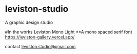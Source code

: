 # leviston-studio
A graphic design studio


#In the works
Leviston Mono Light
**A mono spaced serif font
https://leviston-gallery.vercel.app/


contact
leviston.studio@gmail.com

